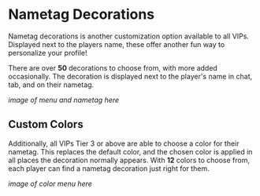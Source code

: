 # Nametag Decorations 

Nametag decorations is another customization option available to all VIPs. Displayed next to the players name, these offer another fun way to personalize your profile!

There are over **50** decorations to choose from, with more added occasionally. The decoration is displayed next to the player's name in chat, tab, and on their nametag.

*image of menu and nametag here*

## Custom Colors

Additionally, all VIPs Tier 3 or above are able to choose a color for their nametag. This replaces the default color, and the chosen color is applied in all places the decoration normally appears. With **12** colors to choose from, each player can find a nametag decoration just right for them.

*image of color menu here*
